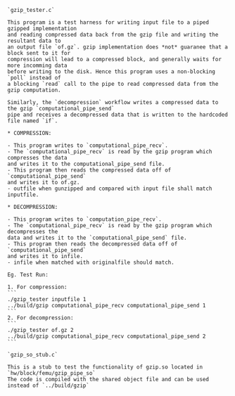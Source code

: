 	`gzip_tester.c`

	This program is a test harness for writing input file to a piped gzipped implementation
	and reading compressed data back from the gzip file and writing the resultant data to
	an output file `of.gz`. gzip implementation does *not* guaranee that a block sent to it for
	compression will lead to a compressed block, and generally waits for more incomming data
	before writing to the disk. Hence this program uses a non-blocking `poll` instead of
	a blocking `read` call to the pipe to read compressed data from the gzip computation.

	Similarly, the `decompression` workflow writes a compressed data to the gzip `computational_pipe_send`
	pipe and receives a decompressed data that is written to the hardcoded file named `if`.

	* COMPRESSION:

	- This program writes to `computational_pipe_recv`.
	- The `computational_pipe_recv` is read by the gzip program which compresses the data 
	and writes it to the computational_pipe_send file.
	- This program then reads the compressed data off of `computational_pipe_send`
	and writes it to of.gz.
	- outfile when gunzipped and compared with input file shall match inputfile.

	* DECOMPRESSION:	

	- This program writes to `computation_pipe_recv`.
	- The `computational_pipe_recv` is read by the gzip program which decompresses the
	data and writes it to the `computational_pipe_send` file.
	- This program then reads the decompressed data off of `computational_pipe_send`
	and writes it to infile.
	- infile when matched with originalfile should match.

	Eg. Test Run:

	1. For compression:
	```
	./gzip_tester inputfile 1	
	../build/gzip computational_pipe_recv computational_pipe_send 1
	```
	2. For decompression:
	```
	./gzip_tester of.gz 2
	../build/gzip computational_pipe_recv computational_pipe_send 2
	```

	`gzip_so_stub.c`

	This is a stub to test the functionality of gzip.so located in `hw/block/femu/gzip_pipe_so`
	The code is compiled with the shared object file and can be used instead of `../build/gzip`

